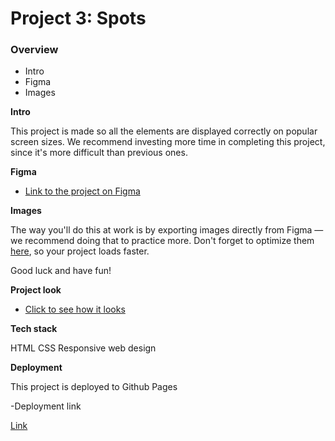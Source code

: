 # Project 3: Spots

### Overview

- Intro
- Figma
- Images

**Intro**

This project is made so all the elements are displayed correctly on popular screen sizes. We recommend investing more time in completing this project, since it's more difficult than previous ones.

**Figma**

- [Link to the project on Figma](https://chaimwuensch.github.io/se_project_spots/)

**Images**

The way you'll do this at work is by exporting images directly from Figma — we recommend doing that to practice more. Don't forget to optimize them [here](https://tinypng.com/), so your project loads faster.

Good luck and have fun!

**Project look**

- [Click to see how it looks](https://www.dropbox.com/scl/fi/e0tqt0955d03kpg3e44h4/project-video.mov?rlkey=rosqm5fu3i8qv359dg3k2dag6&st=mmwcuiko&dl=0)

**Tech stack**

HTML
CSS
Responsive web design

**Deployment**

This project is deployed to Github Pages

-Deployment link

[Link](https://chaimwuensch.github.io/se_project_spots/)
